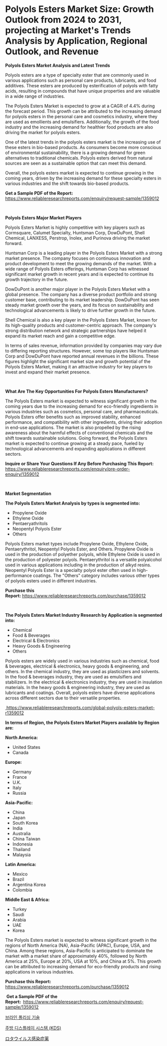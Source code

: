 <p><h1>Polyols Esters Market Size: Growth Outlook from 2024 to 2031, projecting at Market's Trends Analysis by Application, Regional Outlook, and Revenue</h1></p><p><strong>Polyols Esters Market Analysis and Latest Trends</strong></p>
<p><p>Polyols esters are a type of specialty ester that are commonly used in various applications such as personal care products, lubricants, and food additives. These esters are produced by esterification of polyols with fatty acids, resulting in compounds that have unique properties and are valuable in a wide range of industries.</p><p>The Polyols Esters Market is expected to grow at a CAGR of 4.4% during the forecast period. This growth can be attributed to the increasing demand for polyols esters in the personal care and cosmetics industry, where they are used as emollients and emulsifiers. Additionally, the growth of the food industry and the increasing demand for healthier food products are also driving the market for polyols esters.</p><p>One of the latest trends in the polyols esters market is the increasing use of these esters in bio-based products. As consumers become more conscious of environmental sustainability, there is a growing demand for green alternatives to traditional chemicals. Polyols esters derived from natural sources are seen as a sustainable option that can meet this demand.</p><p>Overall, the polyols esters market is expected to continue growing in the coming years, driven by the increasing demand for these specialty esters in various industries and the shift towards bio-based products.</p></p>
<p><strong>Get a Sample PDF of the Report:&nbsp;</strong> <a href="https://www.reliableresearchreports.com/enquiry/request-sample/1359012">https://www.reliableresearchreports.com/enquiry/request-sample/1359012</a></p>
<p>&nbsp;</p>
<p><strong>Polyols Esters Major Market Players</strong></p>
<p><p>Polyols Esters Market is highly competitive with key players such as Cormsquare, Calumet Specialty, Huntsman Corp, DowDuPont, Shell Chemical, LANXESS, Perstrop, Inolex, and Purinova driving the market forward.</p><p>Huntsman Corp is a leading player in the Polyols Esters Market with a strong market presence. The company focuses on continuous innovation and product development to meet the growing demands of the market. With a wide range of Polyols Esters offerings, Huntsman Corp has witnessed significant market growth in recent years and is expected to continue its growth trajectory in the future.</p><p>DowDuPont is another major player in the Polyols Esters Market with a global presence. The company has a diverse product portfolio and strong customer base, contributing to its market leadership. DowDuPont has seen steady market growth over the years, and its focus on sustainability and technological advancements is likely to drive further growth in the future.</p><p>Shell Chemical is also a key player in the Polyols Esters Market, known for its high-quality products and customer-centric approach. The company's strong distribution network and strategic partnerships have helped it expand its market reach and gain a competitive edge.</p><p>In terms of sales revenue, information provided by companies may vary due to differing reporting structures. However, some top players like Huntsman Corp and DowDuPont have reported annual revenues in the billions. These figures highlight the significant market size and growth potential of the Polyols Esters Market, making it an attractive industry for key players to invest and expand their market presence.</p></p>
<p>&nbsp;</p>
<p><strong>What Are The Key Opportunities For Polyols Esters Manufacturers?</strong></p>
<p><p>The Polyols Esters market is expected to witness significant growth in the coming years due to the increasing demand for eco-friendly ingredients in various industries such as cosmetics, personal care, and pharmaceuticals. Polyols Esters offer benefits such as improved stability, enhanced performance, and compatibility with other ingredients, driving their adoption in end-use applications. The market is also propelled by the rising awareness about the harmful effects of conventional chemicals and the shift towards sustainable solutions. Going forward, the Polyols Esters market is expected to continue growing at a steady pace, fueled by technological advancements and expanding applications in different sectors.</p></p>
<p><strong>Inquire or Share Your Questions If Any Before Purchasing This Report:</strong> <a href="https://www.reliableresearchreports.com/enquiry/pre-order-enquiry/1359012">https://www.reliableresearchreports.com/enquiry/pre-order-enquiry/1359012</a></p>
<p>&nbsp;</p>
<p><strong>Market Segmentation</strong></p>
<p><strong>The Polyols Esters Market Analysis by types is segmented into:</strong></p>
<p><ul><li>Propylene Oxide</li><li>Ethylene Oxide</li><li>Pentaeryathritols</li><li>Neopentyl Polyols Ester</li><li>Others</li></ul></p>
<p><p>Polyols Esters market types include Propylene Oxide, Ethylene Oxide, Pentaerythritol, Neopentyl Polyols Ester, and Others. Propylene Oxide is used in the production of polyether polyols, while Ethylene Oxide is used in the production of polyester polyols. Pentaerythritol is a versatile polyalcohol used in various applications including in the production of alkyd resins. Neopentyl Polyols Ester is a specialty polyol ester often used in high-performance coatings. The "Others" category includes various other types of polyols esters used in different industries.</p></p>
<p><strong>Purchase this Report:&nbsp;</strong><a href="https://www.reliableresearchreports.com/purchase/1359012">https://www.reliableresearchreports.com/purchase/1359012</a></p>
<p>&nbsp;</p>
<p><strong>The Polyols Esters Market Industry Research by Application is segmented into:</strong></p>
<p><ul><li>Chemical</li><li>Food & Beverages</li><li>Electrical & Electronics</li><li>Heavy Goods & Engineering</li><li>Others</li></ul></p>
<p><p>Polyols esters are widely used in various industries such as chemical, food & beverages, electrical & electronics, heavy goods & engineering, and others. In the chemical industry, they are used as plasticizers and solvents. In the food & beverages industry, they are used as emulsifiers and stabilizers. In the electrical & electronics industry, they are used in insulation materials. In the heavy goods & engineering industry, they are used as lubricants and coatings. Overall, polyols esters have diverse applications across different sectors due to their versatile properties.</p></p>
<p><a href="https://www.reliableresearchreports.com/global-polyols-esters-market-r1359012">&nbsp;https://www.reliableresearchreports.com/global-polyols-esters-market-r1359012</a></p>
<p><strong>In terms of Region, the Polyols Esters Market Players available by Region are:</strong></p>
<p>
    <p> <strong> North America: </strong>
        <ul>
            <li>United States</li>
            <li>Canada</li>
        </ul>
        </p> 
    <p> <strong> Europe: </strong>
        <ul>
            <li>Germany</li>
            <li>France</li>
            <li>U.K.</li>
            <li>Italy</li>
            <li>Russia</li>
        </ul>
        </p> 
    <p> <strong> Asia-Pacific: </strong>
        <ul>
            <li>China</li>
            <li>Japan</li>
            <li>South Korea</li>
            <li>India</li>
            <li>Australia</li>
            <li>China Taiwan</li>
            <li>Indonesia</li>
            <li>Thailand</li>
            <li>Malaysia</li>
        </ul>
        </p> 
    <p> <strong> Latin America: </strong>
        <ul>
            <li>Mexico</li>
            <li>Brazil</li>
            <li>Argentina Korea</li>
            <li>Colombia</li>
        </ul>
        </p> 
    <p> <strong> Middle East & Africa: </strong>
        <ul>
            <li>Turkey</li>
            <li>Saudi</li>
            <li>Arabia</li>
            <li>UAE</li>
            <li>Korea</li>
        </ul>
    </p>
    </p>
<p><p>The Polyols Esters market is expected to witness significant growth in the regions of North America (NA), Asia-Pacific (APAC), Europe, USA, and China. Among these regions, Asia-Pacific is anticipated to dominate the market with a market share of approximately 40%, followed by North America at 25%, Europe at 20%, USA at 10%, and China at 5%. This growth can be attributed to increasing demand for eco-friendly products and rising applications in various industries.</p></p>
<p><strong>Purchase this Report: </strong><a href="https://www.reliableresearchreports.com/purchase/1359012">https://www.reliableresearchreports.com/purchase/1359012</a></p>
<p>&nbsp;<strong>Get a Sample PDF of the Report:&nbsp;&nbsp;</strong><a href="https://www.reliableresearchreports.com/enquiry/request-sample/1359012">https://www.reliableresearchreports.com/enquiry/request-sample/1359012</a></p>
<p><strong></strong></p>
<p><p><a href="https://github.com/RickyMetzDVM/Market-Research-Report-List-1/blob/main/250221681755.md">브라인 폴리싱 기술</a></p><p><a href="https://github.com/naiemislamrayan2/Market-Research-Report-List-1/blob/main/985373081756.md">주방 디스플레이 시스템 (KDS)</a></p><p><a href="https://github.com/MacyOrn/Market-Research-Report-List-1/blob/main/733251889122.md">ロタウイルス感染症薬</a></p></p>